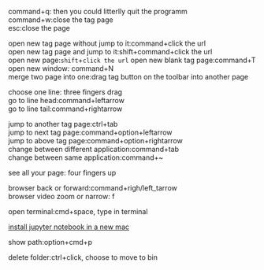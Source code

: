 command+q: then you could litterlly quit the programm  
command+w:close the tag page  
esc:close the page  

open new tag page without jump to it:command+click the url  
open new tag page and jump to it:shift+command+click the url  
open new page:`shift`+`click the url`
open new blank tag page:command+T  
open new window: command+N  
merge two page into one:drag tag button on the toolbar into another page


choose one line: three fingers drag  
go to line head:command+leftarrow  
go to line tail:command+rightarrow  

jump to another tag page:ctrl+tab  
jump to next tag page:command+option+leftarrow  
jump to above tag page:command+option+rightarrow  
change between different application:command+tab  
change between same application:command+~  

see all your page: four fingers up

browser back or forward:command+righ/left_tarrow  
browser video zoom or narrow: f  

open terminal:cmd+space, type in terminal  

[install jupyter notebook in a new mac](https://noteable.io/jupyter-notebook/install-jupyter-notebook/#install-mac)  

show path:option+cmd+p

delete folder:ctrl+click, choose to move to bin
